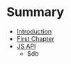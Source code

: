 # Summary

* [Introduction](README.md)
* [First Chapter](chapter1.md)
* [JS API](js_api.md)
   * $db


